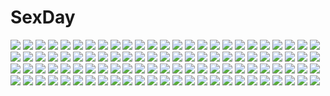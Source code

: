 # SexDay
![](https://konachan.com/image/6b0c551facc3ee46a88db261499dd252/Konachan.com%20-%2040576%20card_captor_sakura%20kinomoto_sakura.jpg)
![](https://konachan.com/image/1dae3fd947ca21b650614086970b98dc/Konachan.com%20-%20269302%20au_ra%20bikini%20blue_eyes%20blue_hair%20catboy%20catgirl%20gray_hair%20lalafell%20long_hair%20male%20miqo%27te%20navel%20pink_hair%20shorts%20summer%20swimsuit%20tail%20water%20watermark.jpg)
![](https://konachan.com/jpeg/e68c044c6f9185db395b07831af19a8f/Konachan.com%20-%20205968%202girls%20akaza_akari%20aqua_eyes%20autumn%20boots%20leaves%20novcel%20park%20pink_hair%20red_hair%20short_hair%20shoujo_ai%20thighhighs%20twintails%20watermark%20yuru_yuri.jpg)
![](https://konachan.com/image/5f3738ce780170b10560c7f501d95229/Konachan.com%20-%2032011%20armor%20artoria_pendragon_%28all%29%20blonde_hair%20fate_%28series%29%20fate_stay_night%20saber%20sword%20weapon.jpg)
![](https://konachan.com/jpeg/c27f001e2a61a1060d3dd8e31d747b0a/Konachan.com%20-%20282758%20clouds%20mocha_%28cotton%29%20original%20scenic%20school_uniform%20signed%20sky.jpg)
![](https://konachan.com/image/16f315005fe3643ecbbbf184a2e6ce05/Konachan.com%20-%20274588%20bikini%20breasts%20cameltoe%20cosplay%20elbow_gloves%20garter_belt%20gloves%20headdress%20long_hair%20navel%20pink_hair%20skirt%20stockings%20swimsuit%20thighhighs%20yellow_eyes.jpg)
![](https://konachan.com/image/27d1e6405a52c6184dafade0fbc608e9/Konachan.com%20-%20187154%20ariverkao%20blonde_hair%20dress%20feathers%20headdress%20jpeg_artifacts%20original%20short_hair%20sideboob.jpg)
![](https://konachan.com/image/034f8cc69289fab2fcc9f92293fdfd25/Konachan.com%20-%20142090%20breasts%20cleavage%20horns%20hoshiguma_yuugi%20muchakushoku%20touhou.jpg)
![](https://konachan.com/jpeg/97fafb5002b40a69f69ed416fe730cec/Konachan.com%20-%20138661%20aqua_%28dolphin_divers%29%20dolphin_divers%20ebihara_noa%20game_cg%20senomoto_hisashi.jpg)
![](https://konachan.com/jpeg/ac891318ca50a8fe6fd58e7f119d3db9/Konachan.com%20-%20284629%202girls%20bow%20braids%20breasts%20choker%20cleavage%20cropped%20drink%20foxgirl%20gradient%20gray%20loli%20long_hair%20original%20ponytail%20red_eyes%20usagihime%20waifu2x%20white_hair.jpg)
![](https://konachan.com/image/5dc57f32330ff22b2dc0486cbb9e71fa/Konachan.com%20-%20228565%20blush%20bow%20breasts%20brown_hair%20cleavage%20green_eyes%20headdress%20navel%20necklace%20ninomotonino%20original%20ribbons%20short_hair%20stockings%20thighhighs%20wristwear.jpg)
![](https://konachan.com/image/872494e4e8f77591e046f37aa474d4ec/Konachan.com%20-%20274629%20aqua_eyes%20dress%20gloves%20gochuumon_wa_usagi_desu_ka%3F%20hat%20kafuu_chino%20loli%20long_hair%20mocha_%28naturefour%29%20tippy_%28gochiusa%29%20twintails%20watermark.jpg)
![](https://konachan.com/image/ae00f09eeb9abd0201316be26c7319e7/Konachan.com%20-%2024315%20green%20nishimata_aoi.jpg)
![](https://konachan.com/image/b3c906e45d1abb7bf4c7c091f22e793e/Konachan.com%20-%2023105%20hitachiin_hikaru%20hitachiin_kaoru%20ouran_koukou_host_club%20twins.jpg)
![](https://konachan.com/image/90b64ed1309cf6673de82a22a963dd87/Konachan.com%20-%20281040%20all_male%20animal%20bow_%28weapon%29%20cape%20dark_souls%20dark_sun_gwyndolin%20dress%20earrame%20headdress%20long_hair%20male%20snake%20weapon%20white_hair.jpg)
![](https://konachan.com/jpeg/ff92c160c552858aca57a7a27f98ecbf/Konachan.com%20-%20145077%20animal_ears%20blonde_hair%20blush%20bow%20favorite%20game_cg%20irotoridori_no_sekai%20long_hair%20nikaidou_shinku%20red_eyes%20shida_kazuhiro%20skirt%20stockings.jpg)
![](https://konachan.com/jpeg/5965368aa35daa34e4ee8dcd8cfdf379/Konachan.com%20-%2030005%20itoshiki_nozomu%20sayonara_zetsubou_sensei.jpg)
![](https://konachan.com/jpeg/a512e9b6503dbc384a4b2798d65545c6/Konachan.com%20-%20282735%20anal%20black_hair%20breasts%20dark_skin%20long_hair%20merunyaa%20nipples%20nude%20orange_eyes%20original%20planet%20pussy%20signed%20spread_legs%20stars%20uncensored%20watermark.jpg)
![](https://konachan.com/image/14f170bea6d4707240a273a4cf10cffc/Konachan.com%20-%20189583%20alisa_reinford%20blonde_hair%20gloves%20long_hair%20ochinsama%20red_eyes%20ribbons%20sen_no_kiseki%20thighhighs.jpg)
![](https://konachan.com/jpeg/34ab85da34c89b02a41c40ccdf60a847/Konachan.com%20-%20278378%20black_eyes%20black_hair%20headphones%20kagumanikusu%20kneehighs%20long_hair%20original%20phone%20reflection%20scenic%20school_uniform%20skirt.jpg)
![](https://konachan.com/jpeg/677ed818816338b7df55ed9954751348/Konachan.com%20-%20287857%20aqua_eyes%20barefoot%20blush%20breasts%20cleavage%20clouds%20dress%20garter%20gloves%20long_hair%20orange_hair%20reflection%20satchely%20see_through%20sky%20thighhighs%20water.jpg)
![](https://konachan.com/image/0e7f46b2ab8ea6a039dc2d3cdfd7083b/Konachan.com%20-%2056175%202girls%20blonde_hair%20brown_hair%20clouds%20din_%28flypaper%29%20flowers%20hakurei_reimu%20japanese_clothes%20kirisame_marisa%20long_hair%20magic%20miko%20sky%20touhou%20witch.jpg)
![](https://konachan.com/image/fdfb1815f930e646814564031afcacd0/Konachan.com%20-%20165374%20bakemonogatari%20blonde_hair%20breasts%20cleavage%20elbow_gloves%20gloves%20kizumonogatari%20long_hair%20monogatari_%28series%29%20oshino_shinobu%20s.h.v%20yellow_eyes.jpg)
![](https://konachan.com/jpeg/20fb9f6a8299e0f4cb2e1d19d58fddae/Konachan.com%20-%20294472%20bed%20blonde_hair%20blush%20game_cg%20hiiragi_mio%20kimishima_ao%20long_hair%20purple_eyes%20school_uniform%20skirt%20thighhighs%20twintails%20zettai_ryouiki.jpg)
![](https://konachan.com/jpeg/f87be35c261d9cbdfe586496f8e91c19/Konachan.com%20-%2037974%20cassandra_alexandra%20nightmare%20soul_calibur.jpg)
![](https://konachan.com/jpeg/9e5e5a9c347d57cea81840cf8c453957/Konachan.com%20-%20234827%20blonde_hair%20blush%20brown_eyes%20gloves%20hat%20original%20ponytail%20snow%20snowman%20tan_%28tangent%29%20tree%20winter.jpg)
![](https://konachan.com/image/a4bb71ae0375eaa96a636bacbae6cfc9/Konachan.com%20-%2034840%20mahou_sensei_negima%20miyazaki_nodoka.jpg)
![](https://konachan.com/image/6148bca4f34730aa65eb42c6553edacc/Konachan.com%20-%20102627%202girls%20aqua_hair%20boots%20cape%20dress%20mahou_shoujo_madoka_magica%20miki_sayaka%20red_hair%20sakura_kyouko%20white.jpg)
![](https://konachan.com/image/e23de06f7594a176d393df9db2428c3a/Konachan.com%20-%2025542%20kagura_yuuki%20phantom_brave.jpg)
![](https://konachan.com/jpeg/183ec1a040c2e28b40691a3c8ffdb97b/Konachan.com%20-%20184373%20anus%20ass%20breasts%20brown_hair%20clochette%20game_cg%20nipples%20nopan%20oshiki_hitoshi%20pussy%20sakigake_generation%20shikishima_natsume%20third-party_edit%20uncensored.jpg)
![](https://konachan.com/image/05e68f5f377e5b4be7fcc646014fe286/Konachan.com%20-%20185716%20ass%20bed%20breasts%20green_hair%20kochiya_sanae%20nipples%20nude%20nyuu_%28manekin-eko%29%20pussy%20pussy_juice%20touhou%20uncensored%20wet.jpg)
![](https://konachan.com/image/5eb1246c43cfc414cd115bed8ad5ebda/Konachan.com%20-%20179528%20armor%20black_hair%20blonde_hair%20blood%20elbow_gloves%20fate_zero%20fate_%28series%29%20gloves%20green_eyes%20saber%20short_hair%20spear%20sword%20weapon%20yellow_eyes%20yoidorerodeo.jpg)
![](https://konachan.com/jpeg/277011b22e51c59159df7a0ca8a0ac48/Konachan.com%20-%20303316%20animal_ears%20ass%20egk513%20foxgirl%20green_eyes%20long_hair%20nude%20onsen%20original%20tail%20towel%20water%20white_hair.jpg)
![](https://konachan.com/image/f02e54e2793ed9666a94427f829d6d43/Konachan.com%20-%20256275%20blonde_hair%20bzerox%20chain%20elbow_gloves%20fate_grand_order%20fate_%28series%29%20gloves%20headdress%20nero_claudius_%28bride%29%20nero_claudius_%28fate%29%20short_hair.jpg)
![](https://konachan.com/image/7ab8be49125362b698729b63539b2c94/Konachan.com%20-%20149329%20brown_eyes%20daidou_%28demitasse%29%20gray_hair%20long_hair%20scarf%20snow%20vocaloid%20yowane_haku.jpg)
![](https://konachan.com/image/683d4999d0e7c98bf84e0234c9a9bc49/Konachan.com%20-%2060886%20hatsune_miku%20vocaloid.jpg)
![](https://konachan.com/image/6d85e06a02ad44a7db502d12afaf24d9/Konachan.com%20-%20164269%20bicolored_eyes%20blonde_hair%20boku_wa_tomodachi_ga_sukunai%20hasegawa_kobato%20metallican%20tagme.jpg)
![](https://konachan.com/jpeg/0181d513d87f39b4c026f9fe43f0b7ef/Konachan.com%20-%20272136%20blood%20boots%20braids%20garter%20gloves%20katana%20long_hair%20original%20red_eyes%20sword%20tagme_%28artist%29%20thighhighs%20weapon%20white_hair.jpg)
![](https://konachan.com/image/37f353d9af866ea35bcea88bb18218e9/Konachan.com%20-%2072645%20ass%20black_hair%20blue_eyes%20breasts%20brown_hair%20choker%20green_eyes%20group%20male%20navel%20nipples%20panties%20panty_pull%20pink_hair%20red_hair%20tie%20trap%20underwear.jpg)
![](https://konachan.com/image/38c214c5586fa0a1a246583ce5aaa9a5/Konachan.com%20-%20111948%20all_male%20animal%20blue_eyes%20blue_hair%20bubbles%20fish%20kaito%20male%20robinexile%20vocaloid.jpg)
![](https://konachan.com/jpeg/d199ed995e98798c88729b819479165a/Konachan.com%20-%20266390%20blonde_hair%20breasts%20fate_extra%20fate_grand_order%20fate_%28series%29%20gloves%20green_eyes%20long_hair%20miyuki_rei%20nero_claudius_%28fate%29%20nipples%20thighhighs%20weapon.jpg)
![](https://konachan.com/image/572233c3cb78f50d0945eabe3fb5e0d2/Konachan.com%20-%20161695%20chuunibyou_demo_koi_ga_shitai%21%20eyepatch%20tagme%20takanashi_rikka.jpg)
![](https://konachan.com/image/61a39d6a7bb4c5c2e4edcaa3809e9bf0/Konachan.com%20-%20110682%20cherry_blossoms%20dress%20flowers%20hat%20moon%20night%20petals%20pink_eyes%20pink_hair%20saigyouji_yuyuko%20touhou%20yuzuki_kei.jpg)
![](https://konachan.com/jpeg/2077bc59dfe283f40f5c496ead1055f3/Konachan.com%20-%20156970%202girls%20food%20japanese_clothes%20mukunoki_shiori%20senmu%20wadamori_isuka%20yume_ka_utsutsu_ka_matryoshka.jpg)
![](https://konachan.com/image/1d7b7601227fd3c6cc107e88cacdce18/Konachan.com%20-%2083372%20bikini%20breasts%20cleavage%20kamiya_tomoe%20patchouli_knowledge%20stars%20swimsuit%20thighhighs%20touhou.jpg)
![](https://konachan.com/jpeg/138771dda43cd9f55726732cda56c1e0/Konachan.com%20-%2059485%20akiyama_mio%20animal_ears%20catgirl%20fujima_takuya%20hirasawa_yui%20k-on%21%20kotobuki_tsumugi%20nakano_azusa%20panties%20scan%20tail%20tainaka_ritsu%20underwear.jpg)
![](https://konachan.com/image/0220e8f41642bc917ac4e3d8d0badb77/Konachan.com%20-%2087416%20amagi_yukiko%20bandaid%20breasts%20brown_eyes%20brown_hair%20nipples%20panties%20persona%20suta_furachina%20thighhighs%20topless%20underwear.jpg)
![](https://konachan.com/jpeg/53cd97673f503afbd2401a66b8017f1a/Konachan.com%20-%20290862%20blush%20breasts%20fate_grand_order%20fate_%28series%29%20minamoto_no_yorimitsu_%28fate%29%20moisture_%28chichi%29%20navel%20nipples%20nude%20purple_eyes%20purple_hair.jpg)
![](https://konachan.com/image/c85633066aba2c8b9719ef6a689b7b76/Konachan.com%20-%2067710%20bed%20blush%20cecily_cambell%20lisa%20nude%20pointed_ears%20scan%20seiken_no_blacksmith.jpg)
![](https://konachan.com/jpeg/491c6d650621f44a87057f3c9810652f/Konachan.com%20-%2045656%20close%20hanyuu%20higurashi_no_naku_koro_ni%20vector.jpg)
![](https://konachan.com/image/ddf089a5faa8fa91e37035952776b560/Konachan.com%20-%20228691%20adult_neptune%20blush%20breasts%20building%20choker%20kazenokaze%20long_hair%20nepgear%20neptune%20purple_eyes%20purple_hair%20purple_heart%20short_hair.jpg)
![](https://konachan.com/image/caa204b6ec9f915e564c141455e65b52/Konachan.com%20-%20298091%20blonde_hair%20blue_eyes%20bow%20breasts%20fate_%28series%29%20glasses%20long_hair%20ponytail%20rosuuri%20school_uniform%20skirt%20thighhighs%20watermark%20white%20zettai_ryouiki.jpg)
![](https://konachan.com/jpeg/58b8f0487393320573266b48530a7936/Konachan.com%20-%20288121%202girls%20bikini%20black_hair%20blonde_hair%20cameltoe%20clouds%20drink%20gloves%20green_eyes%20headphones%20long_hair%20navel%20nyatabe%20red_eyes%20short_hair%20sky%20swimsuit%20tree.jpg)
![](https://konachan.com/image/2cc28e6ecf95625a1dfa0be3c56fbbc8/Konachan.com%20-%20145723%20blush%20breasts%20brown_hair%20cleavage%20close%20imizu_%28nitro_unknown%29%20long_hair%20mahou_sensei_negima%20open_shirt%20pink_eyes%20tatsumiya_mana.jpg)
![](https://konachan.com/jpeg/94ad989a1abfd0a76f4d30d61196876f/Konachan.com%20-%2099943%20black_hair%20blue_eyes%20clouds%20kamimura_haruka%20kouzaka_kouhei%20sisters%20sky%20white.jpg)
![](https://konachan.com/jpeg/7c5616f9c1642b606bcdd0c07de13f7f/Konachan.com%20-%20181011%20anal%20ass_grab%20blonde_hair%20blush%20breasts%20clochette%20cum%20game_cg%20green_eyes%20maid%20nipples%20penis%20pussy%20sex%20shintaro%20thighhighs%20uisaki_hinano%20uncensored.jpg)
![](https://konachan.com/image/ff1963c329db321eca95bccddd577288/Konachan.com%20-%2069257%20aoi_kiseki%20brown_hair%20butterfly%20clouds%20short_hair%20sky.jpg)
![](https://konachan.com/image/68a0f71255545b3f217afa946ce85a95/Konachan.com%20-%20105328%20ano_hi_mita_hana_no_namae_wo_bokutachi_wa_mada_shiranai%20clouds%20dress%20honma_meiko%20makino_%28sinobusan%29%20sky.jpg)
![](https://konachan.com/image/2feaaeb0a7aa9c085b11faa7efbbab06/Konachan.com%20-%2063746%20breasts%20censored%20favorite%20game_cg%20hoshizora_no_memoria%20nipples%20nopan%20sex%20tagme.jpg)
![](https://konachan.com/image/1eef2b57d1022848d60a239eec79b96d/Konachan.com%20-%20235960%20aqua_eyes%20blush%20breasts%20censored%20cum%20gloves%20long_hair%20navel%20nipples%20no_bra%20panties%20penis%20pussy%20sex%20skirt%20tears%20thighhighs%20underwear%20wet%20wink.jpg)
![](https://konachan.com/image/b1d9f3933d9167e9a70e694178fdd858/Konachan.com%20-%20119865%20miki_%28vocaloid%29%20pink_hair%20vocaloid.jpg)
![](https://konachan.com/image/f3c06a614e09b4c22d28913a473f7019/Konachan.com%20-%2094662%20blue_eyes%20blue_hair%20gun%20hat%20kawashiro_nitori%20knife%20magic%20pony_%28moyasi%29%20short_hair%20touhou%20twintails%20weapon.jpg)
![](https://konachan.com/image/18425bd9dac53dbdd1e6cc698124bdff/Konachan.com%20-%20172645%20breast_grab%20breasts%20censored%20cum%20lactation%20megurine_luka%20nipples%20panties%20sex%20underwear%20vocaloid%20yuuji_%28yukimimi%29.jpg)
![](https://konachan.com/image/a4ec22361691efb1cf6c73857671179b/Konachan.com%20-%20165315%20animal%20barefoot%20bird%20blue_eyes%20blue_hair%20c%26l%20clouds%20original%20school_uniform%20sky.jpg)
![](https://konachan.com/image/c6b90b6ac3754776589aea95a3490916/Konachan.com%20-%2031508%20amagahara_inaho%20apron%20blonde_hair%20blue_eyes%20favorite%20game_cg%20happy_margaret%21%20kokonoka%20red_hair%20rindou_saki%20school_uniform%20twintails.jpg)
![](https://konachan.com/jpeg/c2b9f41e6918b645edaf0f13ec2a0ac3/Konachan.com%20-%20150791%20akinashi_yuu%20fairys%20game_cg%20ima_sugu_onii-chan_ni_imouto_da_tte_iitai%21%20mitani_ayumu.jpg)
![](https://konachan.com/image/9b4b17f985ec3fae9ac34ebf48502cf5/Konachan.com%20-%2063351%20bow%20brown_hair%20pink_eyes%20school_uniform%20shirai_kuroko%20short_hair%20skirt%20to_aru_kagaku_no_railgun%20to_aru_majutsu_no_index%20twintails%20weapon.jpg)
![](https://konachan.com/image/b7500ff5354cdc3a5d078ce8c6a130ba/Konachan.com%20-%20222973%20anthropomorphism%20aoba%20microphone%20prinz_eugen%20quincy%20wings%20xiaoyin_li%20zhanjian_shaonu.jpg)
![](https://konachan.com/image/f7a03828ba502be4f6f70b2dd593ba7d/Konachan.com%20-%20112990%20animal_ears%20eri_%28run%29%20foxgirl%20long_hair%20original%20panties%20purple_eyes%20tagme%20tail%20underwear%20white.jpg)
![](https://konachan.com/image/1460dd7b9805e7162ad11ee2b739311e/Konachan.com%20-%20124770%20sukage%20touhou%20wriggle_nightbug.jpg)
![](https://konachan.com/image/cdb6b49ff918ba1a6be570f74c6da5aa/Konachan.com%20-%2098810%20hatsune_miku%20sansyokutansi%20vocaloid.jpg)
![](https://konachan.com/jpeg/64887ab01be9a3d2d58e8d305b99b915/Konachan.com%20-%20180309%202girls%20animal_ears%20ayaki%20black_eyes%20black_hair%20boots%20collar%20gloves%20katana%20long_hair%20original%20short_hair%20sword%20tail%20thighhighs%20wand%20watermark%20weapon.jpg)
![](https://konachan.com/image/935820b051d85a693c472712ae40577a/Konachan.com%20-%20280829%20bed%20blush%20bra%20breasts%20cangkong%20cleavage%20close%20go-toubun_no_hanayome%20nakano_ichika%20pink_hair%20purple_eyes%20ribbons%20shirt%20short_hair%20underwear.jpg)
![](https://konachan.com/image/a01011342bcd204648c1a5383be7894d/Konachan.com%20-%2094961%20animal_ears%20gradient%20inubashiri_momiji%20red_eyes%20rupa%20short_hair%20tail%20thighhighs%20touhou%20white_hair%20wolfgirl.jpg)
![](https://konachan.com/image/a81a70c8085cc7936c26dff0fe153214/Konachan.com%20-%20140439%20chii%20chobits%20takesanhoukine.jpg)
![](https://konachan.com/jpeg/dffd6f950fd6e729056f1caae739227e/Konachan.com%20-%20123205%20appare%21_tenka_gomen%20game_cg%20jubei_yagyu%20katagiri_hinata.jpg)
![](https://konachan.com/image/e8c0d9c8748625bbf5b9926cbf7e7962/Konachan.com%20-%20274224%20animal_ears%20aqua_eyes%20black_hair%20blush%20bra%20breasts%20cat_smile%20close%20long_hair%20misora_iro%20original%20shirt_lift%20underwear%20white.jpg)
![](https://konachan.com/jpeg/368c13c99b1e5881efca37459684e8aa/Konachan.com%20-%20253799%20ass%20bandage%20barefoot%20blush%20breasts%20cape%20demon%20eyepatch%20glasses%20gloves%20group%20hat%20headband%20horns%20navel%20nipples%20no_bra%20nude%20pumpkin%20pussy%20tail%20wings%20wink.jpg)
![](https://konachan.com/jpeg/e671496852912ed319865f39b78ca10d/Konachan.com%20-%20268714%20blonde_hair%20brown_eyes%20building%20city%20drink%20hoodie%20idolmaster%20idolmaster_cinderella_girls%20night%20park%20shirasaka_koume%20short_hair%20tdnd-96.jpg)
![](https://konachan.com/image/eafbd8e6664440de33fc20c5a93a2dc4/Konachan.com%20-%20214929%20aqua_eyes%20boots%20building%20collar%20hoodie%20horns%20no_bra%20open_shirt%20original%20pink_hair%20tnsk%20weapon.jpg)
![](https://konachan.com/jpeg/032786af9a1080c9a83eaab717f39f7a/Konachan.com%20-%20225050%20bikini%20breasts%20cleavage%20clouds%20cyancapsule%20green_eyes%20gun%20navel%20overwatch%20pink_hair%20scar%20short_hair%20signed%20sky%20swimsuit%20tattoo%20water%20weapon%20zarya.jpg)
![](https://konachan.com/jpeg/9e8fd939d377d0212e6052191a8d9430/Konachan.com%20-%20240395%20air_0497%20blush%20brown_eyes%20brown_hair%20flowers%20long_hair%20original%20petals%20school_uniform.jpg)
![](https://konachan.com/image/669ca67572e4e11bc8125179ceda730d/Konachan.com%20-%20204613%20animal%20bird%20black_hair%20clouds%20kyouya_kakehi%20long_hair%20male%20motorcycle%20original%20pink_eyes%20pink_hair%20sword%20water%20weapon.jpg)
![](https://konachan.com/image/5c94246a857da5ca7033bca4cb655779/Konachan.com%20-%2092805%20nigihayami_kohakunushi%20ogino_chihiro%20sen_to_chihiro_no_kamikakushi.jpg)
![](https://konachan.com/image/3fc50fb9e3f0aa77ecf9b2b18eeaf593/Konachan.com%20-%20169932%20bikini%20black_hair%20blue_eyes%20bow%20clouds%20gokou_ruri%20long_hair%20n.g.%20ore_no_imouto_ga_konna_ni_kawaii_wake_ga_nai%20swimsuit%20underboob%20water.jpg)
![](https://konachan.com/image/b2c04061fe4f32fcc601ad98bb5d77ea/Konachan.com%20-%20156372%20animal_ears%20blonde_hair%20blue_eyes%20blush%20braids%20breasts%20bunny_ears%20bunnygirl%20cccpo%20cleavage%20long_hair%20original%20skirt.jpg)
![](https://konachan.com/image/937401a5a9841397273406f65c4c82ea/Konachan.com%20-%2084962%20dress%20garden_%28galge%29%20h2so4%20himemiya_ruri%20pink_hair.jpg)
![](https://konachan.com/jpeg/380aff0f3c5e1b5a6def48d9839136cc/Konachan.com%20-%20260605%20brown_hair%20japanese_clothes%20long_hair%20red_eyes%20tagme_%28artist%29%20umbrella%20vocaloid%20vocaloid_china%20yuezheng_ling.jpg)
![](https://konachan.com/image/fd9a4d92d720a82bb07d646e3287db58/Konachan.com%20-%2020324%20.hack__%20.hack__legend_of_the_twilight%20kunisaki_rena%20ouka.jpg)
![](https://konachan.com/jpeg/38dfc39b225b453e519071f1b1beac83/Konachan.com%20-%20153835%20breasts%20cygnus%20game_cg%20green_hair%20kikouyoku_senki_gin_no_toki_no_corona%20nipples%20nude%20nurse%20odagiri_touka%20sex%20thighhighs.jpg)
![](https://konachan.com/image/16c5b39dbc05f202e2566ce379dbf566/Konachan.com%20-%20170939%20barefoot%20blonde_hair%20book%20cage%20candy%20chain%20drink%20food%20long_hair%20morotake%20original%20paper%20ponytail%20shorts%20witch.jpg)
![](https://konachan.com/jpeg/611c46eefeab2bd95c94c34b46b1bfff/Konachan.com%20-%20301296%202girls%20alexiel%20azur_lane%20blush%20braids%20breasts%20building%20cropped%20flowers%20gloves%20gray_hair%20long_hair%20navel%20nipples%20red_eyes%20signed%20stockings%20topless%20yuri.jpg)
![](https://konachan.com/image/2506f8e9b977daa9335d9c5552d9b58c/Konachan.com%20-%20185480%20anthropomorphism%20black_hair%20blue_eyes%20blush%20boots%20breasts%20brown_hair%20cleavage%20gloves%20kantai_collection%20maya_%28kancolle%29%20short_hair%20wa_%28genryusui%29.jpg)
![](https://konachan.com/image/bcad7386b8a71ef45dfb6506da4b49a4/Konachan.com%20-%20235616%20animal%20aqua_eyes%20blonde_hair%20building%20cat%20city%20clouds%20dress%20headphones%20instrument%20kagamine_rin%20short_hair%20silhouette%20sky%20umbrella%20vocaloid%20water.jpg)
![](https://konachan.com/image/0e92fbeba4ad6e9c228edef9d62a3b59/Konachan.com%20-%20280308%20black_hair%20bow%20brown_eyes%20hakurei_reimu%20japanese_clothes%20long_hair%20miko%20shihou_%28g-o-s%29%20touhou%20watermark.jpg)
![](https://konachan.com/jpeg/3b67ac025bf9daea7efadcae2dd6b4b7/Konachan.com%20-%20189525%202girls%20ass%20blush%20breasts%20censored%20cum%20game_cg%20kojima_neneko%20long_hair%20nabekane_tsubasa%20nipples%20nude%20onomatope%2A%20pussy%20shiratama.jpg)
![](https://konachan.com/image/3f363861e96328aaf578619b0c8a01d9/Konachan.com%20-%20170901%20aldehyde%20aliasing%20anthropomorphism%20blush%20brown_eyes%20brown_hair%20kantai_collection%20ooi_%28kancolle%29%20school_uniform%20skirt%20socks.jpg)
![](https://konachan.com/jpeg/0c1b877e43409eec333a5c10234c60c2/Konachan.com%20-%20196754%20beach%20bikini%20blonde_hair%20long_hair%20mikomiko_%28mikomikosu%29%20original%20purple_eyes%20swimsuit%20umbrella%20water.jpg)
![](https://konachan.com/image/d822c5d55889d42a3bdf69e798ef3456/Konachan.com%20-%20129117%20black_hair%20bra%20game_cg%20kudou_sayaka%20marriage_blue%20underwear%20undressing.jpg)
![](https://konachan.com/jpeg/af4f0c6a4002e38d94a643e2febdf597/Konachan.com%20-%20231743%20breasts%20brown_hair%20gloves%20long_hair%20morikura_en%20navel%20original%20petals%20ponytail%20signed%20skirt.jpg)
